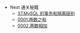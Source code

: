 - Nest 通关秘籍
  - [37.MySQL 的事务和隔离级别](/docs/nest/37/37.md) 
  - [0001.两数之和](/docs/typeorm/1.md)
  - [0002.两数相加](/docs/typeorm/2.md)